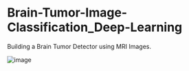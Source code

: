 # Brain-Tumor-Image-Classification_Deep-Learning


 Building a Brain Tumor Detector using MRI Images.
 

![image](https://github.com/user-attachments/assets/d73dc46a-7b0b-4e87-beb0-de0c7a1f6cae)
